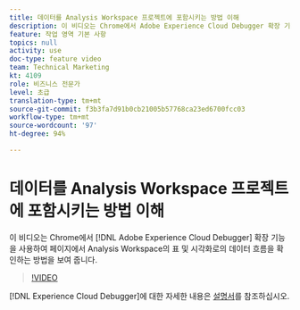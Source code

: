```yaml
---
title: 데이터를 Analysis Workspace 프로젝트에 포함시키는 방법 이해
description: 이 비디오는 Chrome에서 Adobe Experience Cloud Debugger 확장 기능을 사용하여 페이지에서 Analysis Workspace의 표 및 시각화로의 데이터 흐름을 확인하는 방법을 보여 줍니다.
feature: 작업 영역 기본 사항
topics: null
activity: use
doc-type: feature video
team: Technical Marketing
kt: 4109
role: 비즈니스 전문가
level: 초급
translation-type: tm+mt
source-git-commit: f3b3fa7d91b0cb21005b57768ca23ed6700fcc03
workflow-type: tm+mt
source-wordcount: '97'
ht-degree: 94%

---
```



# 데이터를 Analysis Workspace 프로젝트에 포함시키는 방법 이해

이 비디오는 Chrome에서 [!DNL Adobe Experience Cloud Debugger] 확장 기능을 사용하여 페이지에서 Analysis Workspace의 표 및 시각화로의 데이터 흐름을 확인하는 방법을 보여 줍니다.

>[!VIDEO](https://video.tv.adobe.com/v/31072/?quality=12)

[!DNL Experience Cloud Debugger]에 대한 자세한 내용은 [설명서](https://docs.adobe.com/content/help/ko/debugger/using/experience-cloud-debugger.html)를 참조하십시오.
